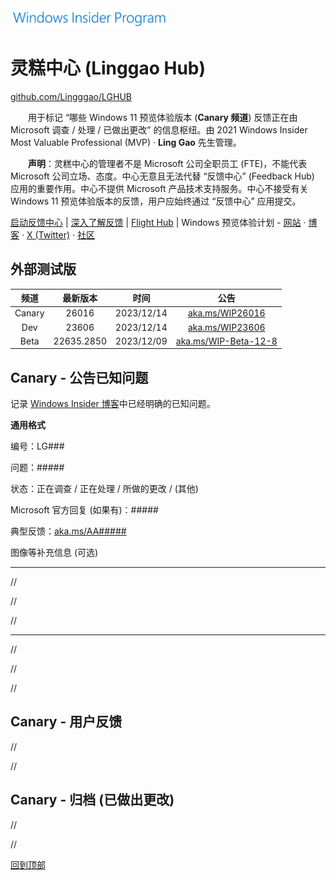 <img src="Images/WIP.png" width = "50%" />

# 灵糕中心 (Linggao Hub)

[github.com/Lingggao/LGHUB](https://github.com/Lingggao/LGHUB)

&emsp;&emsp;用于标记 “哪些 Windows 11 预览体验版本 (**Canary 频道**) 反馈正在由 Microsoft 调查 / 处理 / 已做出更改” 的信息枢纽。由 2021 Windows Insider Most Valuable Professional (MVP) · **Ling Gao** 先生管理。

&emsp;&emsp;**声明**：灵糕中心的管理者不是 Microsoft 公司全职员工 (FTE)，不能代表 Microsoft 公司立场、态度。中心无意且无法代替 “反馈中心” (Feedback Hub) 应用的重要作用。中心不提供 Microsoft 产品技术支持服务。中心不接受有关 Windows 11 预览体验版本的反馈，用户应始终通过 “反馈中心” 应用提交。

[启动反馈中心](https://aka.ms/fbh) | [深入了解反馈](https://learn.microsoft.com/zh-cn/windows-insider/feedback) | [Flight Hub](https://learn.microsoft.com/en-us/windows-insider/flight-hub) | Windows 预览体验计划 - [网站](https://www.microsoft.com/zh-cn/windowsinsider) · [博客](https://blogs.windows.com/windows-insider) · [X (Twitter)](https://twitter.com/windowsinsider) · [社区](https://answers.microsoft.com/zh-hans/insider/forum)

## 外部测试版

|  频道  |  最新版本  |    时间    |                         公告                         |
| :----: | :--------: | :--------: | :--------------------------------------------------: |
| Canary |   26016    | 2023/12/14 |      [aka.ms/WIP26016](https://aka.ms/WIP26016)      |
|  Dev   |   23606    | 2023/12/14 |      [aka.ms/WIP23606](https://aka.ms/WIP23606)      |
|  Beta  | 22635.2850 | 2023/12/09 | [aka.ms/WIP-Beta-12-8](https://aka.ms/WIP-Beta-12-8) |

## Canary - 公告已知问题

记录 [Windows Insider 博客](https://blogs.windows.com/windows-insider)中已经明确的已知问题。

**通用格式**

编号：LG###

问题：#####

状态：正在调查 / 正在处理 / 所做的更改 / (其他)

Microsoft 官方回复 (如果有)：#####

典型反馈：[aka.ms/AA#####](https://aka.ms/fbh)

图像等补充信息 (可选)

---

//

//

//

---

//

//

//

## Canary - 用户反馈

//

//

## Canary - 归档 (已做出更改)

//

//

[回到顶部](https://github.com/Lingggao/LGHUB#%E7%81%B5%E7%B3%95%E4%B8%AD%E5%BF%83-linggao-hub)